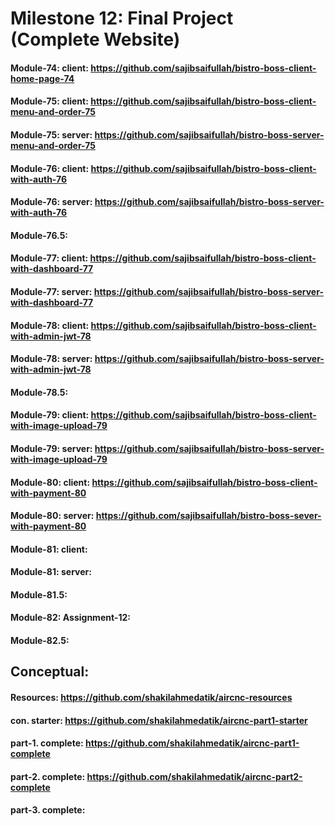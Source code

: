 # Milestone 12: Final Project (Complete Website)
#### Module-74: client: https://github.com/sajibsaifullah/bistro-boss-client-home-page-74
#### Module-75: client: https://github.com/sajibsaifullah/bistro-boss-client-menu-and-order-75
#### Module-75: server: https://github.com/sajibsaifullah/bistro-boss-server-menu-and-order-75
#### Module-76: client: https://github.com/sajibsaifullah/bistro-boss-client-with-auth-76
#### Module-76: server: https://github.com/sajibsaifullah/bistro-boss-server-with-auth-76
#### Module-76.5: 
#### Module-77: client: https://github.com/sajibsaifullah/bistro-boss-client-with-dashboard-77
#### Module-77: server: https://github.com/sajibsaifullah/bistro-boss-server-with-dashboard-77
#### Module-78: client: https://github.com/sajibsaifullah/bistro-boss-client-with-admin-jwt-78
#### Module-78: server: https://github.com/sajibsaifullah/bistro-boss-server-with-admin-jwt-78
#### Module-78.5: 
#### Module-79: client: https://github.com/sajibsaifullah/bistro-boss-client-with-image-upload-79
#### Module-79: server: https://github.com/sajibsaifullah/bistro-boss-server-with-image-upload-79
#### Module-80: client: https://github.com/sajibsaifullah/bistro-boss-client-with-payment-80
#### Module-80: server: https://github.com/sajibsaifullah/bistro-boss-sever-with-payment-80
#### Module-81: client:
#### Module-81: server:
#### Module-81.5: 
#### Module-82: Assignment-12:
#### Module-82.5: 

## Conceptual:
#### Resources: https://github.com/shakilahmedatik/aircnc-resources
#### con. starter: https://github.com/shakilahmedatik/aircnc-part1-starter 
#### part-1. complete: https://github.com/shakilahmedatik/aircnc-part1-complete
#### part-2. complete: https://github.com/shakilahmedatik/aircnc-part2-complete
#### part-3. complete: 